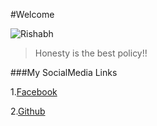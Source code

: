 #Welcome 

![Rishabh](https://i.ytimg.com/vi/DmCDhWGsZLk/hqdefault.jpg)
>Honesty is the best policy!!

###My SocialMedia Links

1.[Facebook](https://www.facebook.com/profile.php?id=100004560270849)

2.[Github](https://github.com/18Rishabh)

